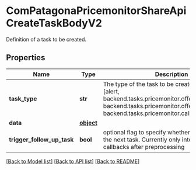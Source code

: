 # ComPatagonaPricemonitorShareApiCreateTaskBodyV2

Definition of a task to be created.
## Properties
Name | Type | Description | Notes
------------ | ------------- | ------------- | -------------
**task_type** | **str** | The type of the task to be created. Can be any of [alert, backend.tasks.pricemonitor.offers.monitoring, backend.tasks.pricemonitor.offers.preprocessing, backend.tasks.pricemonitor.callback] | 
**data** | [**object**](.md) |  | [optional] 
**trigger_follow_up_task** | **bool** | optional flag to specify whether or not to trigger the next task. Currently only integrated to trigger callbacks after preprocessing | [optional] 

[[Back to Model list]](../README.md#documentation-for-models) [[Back to API list]](../README.md#documentation-for-api-endpoints) [[Back to README]](../README.md)


